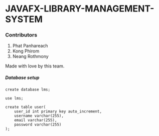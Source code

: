 # JAVAFX-LIBRARY-MANAGEMENT-SYSTEM

### Contributors

1. Phat Panhareach
2. Kong Phirom
3. Neang Rothmony

Made with love by this team.

##### Database setup

```
create database lms;

use lms;

create table user(
    user_id int primary key auto_increment,
    username varchar(255),
    email varchar(255),
    password varchar(255)
);
```
